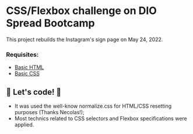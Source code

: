 # CSS/Flexbox challenge on DIO Spread Bootcamp

This project rebuilds the Instagram's sign page on May 24, 2022.

### Requisites:

* [Basic HTML](https://www.w3schools.com/html/)
* [Basic CSS](https://developer.mozilla.org/pt-BR/docs/Web/CSS)

## 🚀 Let's code! 🚀
* It was used the well-know normalize.css for HTML/CSS resetting purposes (Thanks Necolas!);
* Most technics related to CSS selectors and Flexbox specifications were applied.